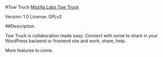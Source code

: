 #Tow Truck
[Mozilla Labs Tow Truck](http://towtruck.mozillalabs.com/)

Version: 1.0
License: GPLv2

##Description

Tow Truck is collaboration made easy. Connect with some to share in your WordPress backend or frontend site and work, share, help.

More features to come.